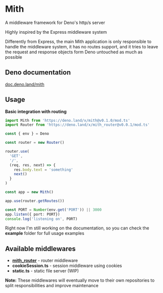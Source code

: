 # Mith

A middleware framework for Deno's http/s server

Highly inspired by the Express middleware system

Differently from Express, the main Mith application is only responsible to handle the middleware system, it has no routes support, and it tries to leave the request and response objects form Deno untouched as much as possible

## Deno documentation

[doc.deno.land/mith](https://doc.deno.land/https/deno.land/x/mith@v0.1.0/mod.ts)

## Usage

**Basic integration with routing**
```typescript
import Mith from 'https://deno.land/x/mith@v0.1.0/mod.ts'
import Router from 'https://deno.land/x/mith_router@v0.0.1/mod.ts'

const { env } = Deno

const router = new Router()

router.use(
  'GET',
  '/',
  (req, res, next) => {
    res.body.text = 'something'
    next()
  }
)

const app = new Mith()

app.use(router.getRoutes())

const PORT = Number(env.get('PORT')) || 3000
app.listen({ port: PORT})
console.log('listening on', PORT)
```

Right now I'm still working on the documentation, so you can check the **example** folder for full usage examples

## Available middlewares

- **[mith_router](https://github.com/JWebCoder/mith_router)** - router middleware
- **cookieSession.ts** - session middleware using cookies
- **static.ts** - static file server (WIP)

**Note:** These middlewares will eventually move to their own repositories to split responsibilities and improve maintenance

[//]: # (For Routing, session, or any other middleware you can check our awesome-mith site of community resources.)
